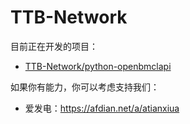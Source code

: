 # TTB-Network

目前正在开发的项目：

- [TTB-Network/python-openbmclapi](https://github.com/TTB-Network/python-openbmclapi)

如果你有能力，你可以考虑支持我们：

- 爱发电：https://afdian.net/a/atianxiua

